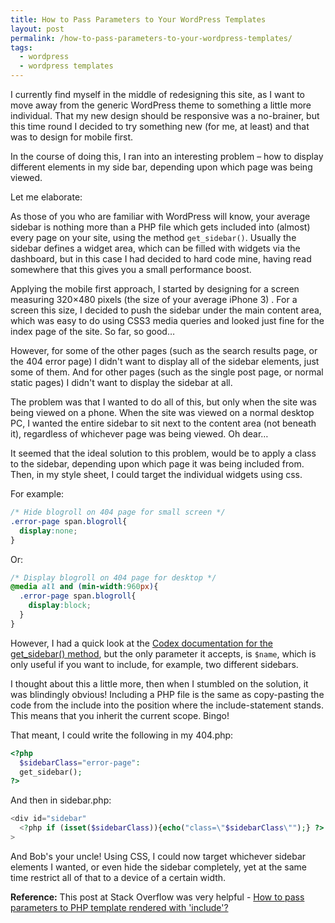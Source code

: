 ```yaml
---
title: How to Pass Parameters to Your WordPress Templates
layout: post
permalink: /how-to-pass-parameters-to-your-wordpress-templates/
tags:
  - wordpress
  - wordpress templates
---
```


I currently find myself in the middle of redesigning this site, as I want to move away from the generic WordPress theme to something a little more individual. That my new design should be responsive was a no-brainer, but this time round I decided to try something new (for me, at least) and that was to design for mobile first.

In the course of doing this, I ran into an interesting problem – how to display different elements in my side bar, depending upon which page was being viewed.

Let me elaborate:

As those of you who are familiar with WordPress will know, your average sidebar is nothing more than a PHP file which gets included into (almost) every page on your site, using the method `get_sidebar()`. Usually the sidebar defines a widget area, which can be filled with widgets via the dashboard, but in this case I had decided to hard code mine, having read somewhere that this gives you a small performance boost.

Applying the mobile first approach, I started by designing for a screen measuring 320×480 pixels (the size of your average iPhone 3) . For a screen this size, I decided to push the sidebar under the main content area, which was easy to do using CSS3 media queries and looked just fine for the index page of the site. So far, so good…

However, for some of the other pages (such as the search results page, or the 404 error page) I didn't want to display all of the sidebar elements, just some of them. And for other pages (such as the single post page, or normal static pages) I didn't want to display the sidebar at all.

The problem was that I wanted to do all of this, but only when the site was being viewed on a phone. When the site was viewed on a normal desktop PC, I wanted the entire sidebar to sit next to the content area (not beneath it), regardless of whichever page was being viewed. Oh dear…

It seemed that the ideal solution to this problem, would be to apply a class to the sidebar, depending upon which page it was being included from. Then, in my style sheet, I could target the individual widgets using css.

For example:

```css
/* Hide blogroll on 404 page for small screen */
.error-page span.blogroll{
  display:none;
}
```

Or:

```css
/* Display blogroll on 404 page for desktop */
@media all and (min-width:960px){
  .error-page span.blogroll{
    display:block;
  }
}
```

However, I had a quick look at the [Codex documentation for the get_sidebar() method](http://codex.wordpress.org/Function_Reference/get_sidebar "Function Reference/get sidebar"), but the only parameter it accepts, is `$name`, which is only useful if you want to include, for example, two different sidebars.

I thought about this a little more, then when I stumbled on the solution, it was blindingly obvious! Including a PHP file is the same as copy-pasting the code from the include into the position where the include-statement stands. This means that you inherit the current scope. Bingo!

That meant, I could write the following in my 404.php:

```php
<?php
  $sidebarClass="error-page":
  get_sidebar();
?>
```

And then in sidebar.php:

```php
<div id="sidebar"
  <?php if (isset($sidebarClass)){echo("class=\"$sidebarClass\"");} ?>
>
```

And Bob's your uncle! Using CSS, I could now target whichever sidebar elements I wanted, or even hide the sidebar completely, yet at the same time restrict all of that to a device of a certain width.

**Reference:**
This post at Stack Overflow was very helpful - [How to pass parameters to PHP template rendered with 'include'?](http://stackoverflow.com/questions/1312300/how-to-pass-parameters-to-php-template-rendered-with-include "How to pass parameters to PHP template rendered with 'include'?")

